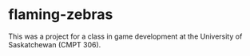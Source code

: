 # flaming-zebras

This was a project for a class in game development at the University of Saskatchewan (CMPT 306).
